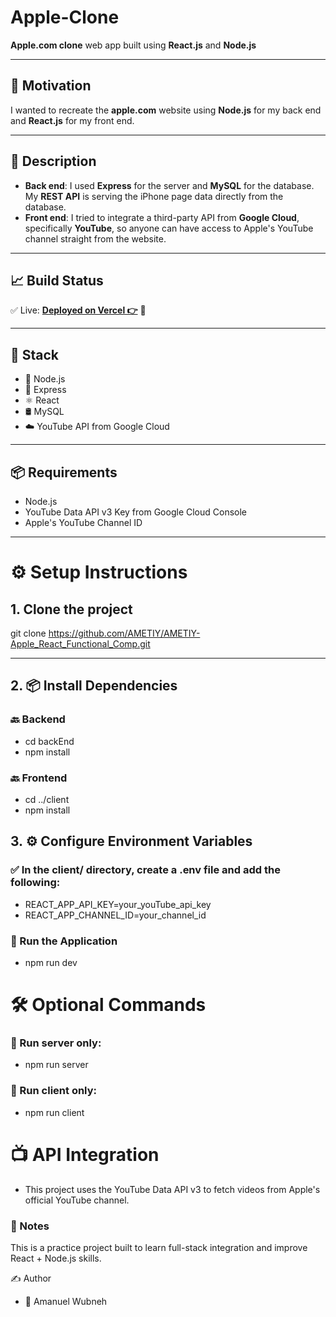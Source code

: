 # Apple-Clone

**Apple.com clone** web app built using **React.js** and **Node.js**

---

## 🎯 Motivation

I wanted to recreate the **apple.com** website using **Node.js** for my back end and **React.js** for my front end.

---

## 📝 Description

- **Back end**: I used **Express** for the server and **MySQL** for the database. My **REST API** is serving the iPhone page data directly from the database.
- **Front end**: I tried to integrate a third-party API from **Google Cloud**, specifically **YouTube**, so anyone can have access to Apple's YouTube channel straight from the website.

---

## 📈 Build Status

✅ Live: **[Deployed on Vercel 👉](https://ametiy-apple-react-clone.vercel.app/)** 🚀

---

## 🧰 Stack

- 🔧 Node.js
- 🚂 Express
- ⚛️ React
- 🛢️ MySQL
- ☁️ YouTube API from Google Cloud

---

## 📦 Requirements

- Node.js
- YouTube Data API v3 Key from Google Cloud Console
- Apple's YouTube Channel ID

---

# ⚙️ Setup Instructions

## 1. Clone the project

git clone https://github.com/AMETIY/AMETIY-Apple_React_Functional_Comp.git

---

## 2. 📦 Install Dependencies

### 🔙 Backend

- cd backEnd
- npm install

### 🔙 Frontend

- cd ../client
- npm install

## 3. ⚙️ Configure Environment Variables

### ✅ In the client/ directory, create a .env file and add the following:

- REACT_APP_API_KEY=your_youTube_api_key
- REACT_APP_CHANNEL_ID=your_channel_id

### 🚀 Run the Application

- npm run dev

# 🛠 Optional Commands

### 🔹 Run server only:

- npm run server

### 🔹 Run client only:

- npm run client

# 📺 API Integration

- This project uses the YouTube Data API v3 to fetch videos from Apple's official YouTube channel.

### 📌 Notes

This is a practice project built to learn full-stack integration and improve React + Node.js skills.

✍️ Author

- 👤 Amanuel Wubneh
